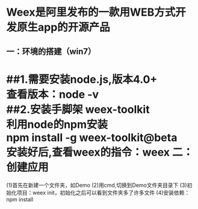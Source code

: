 Weex是阿里发布的一款用WEB方式开发原生app的开源产品
================================================  
一：环境的搭建（win7）
---------------------------
##1.需要安装node.js,版本4.0+      
查看版本：node -v  
##2.安装手脚架 weex-toolkit    
利用node的npm安装  
npm install -g weex-toolkit@beta  
安装好后,查看weex的指令：weex 
二：创建应用  
======================================
(1)首先在新建一个文件夹，如Demo 
(2)用cmd,切换到Demo文件夹目录下 
(3)初始化项目：weex init，初始化之后可以看到文件夹多了许多文件 
(4)安装依赖：npm install
